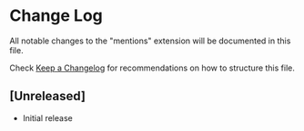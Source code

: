 # Change Log

All notable changes to the "mentions" extension will be documented in this file.

Check [Keep a Changelog](http://keepachangelog.com/) for recommendations on how to structure this file.

## [Unreleased]

- Initial release